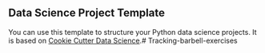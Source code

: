 ## Data Science Project Template

You can use this template to structure your Python data science projects. It is based on [Cookie Cutter Data Science](https://drivendata.github.io/cookiecutter-data-science/).#   T r a c k i n g - b a r b e l l - e x e r c i s e s  
 